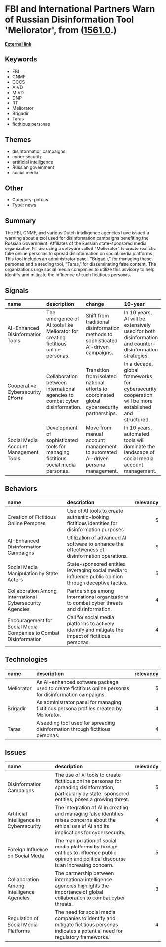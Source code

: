 # __FBI and International Partners Warn of Russian Disinformation Tool 'Meliorator'__, from ([1561.0](https://kghosh.substack.com/p/1561.0).)

__[External link](https://www.cyber.gc.ca/en/news-events/russian-state-sponsored-media-organization-leverages-ai-enhanced-meliorator-software-foreign-malign-influence-activity)__



## Keywords

* FBI
* CNMF
* CCCS
* AIVD
* MIVD
* DNP
* RT
* Meliorator
* Brigadir
* Taras
* fictitious personas

## Themes

* disinformation campaigns
* cyber security
* artificial intelligence
* Russian government
* social media

## Other

* Category: politics
* Type: news

## Summary

The FBI, CNMF, and various Dutch intelligence agencies have issued a warning about a tool used for disinformation campaigns benefiting the Russian Government. Affiliates of the Russian state-sponsored media organization RT are using a software called "Meliorator" to create realistic fake online personas to spread disinformation on social media platforms. This tool includes an administrator panel, "Brigadir," for managing these personas and a seeding tool, "Taras," for disseminating false content. The organizations urge social media companies to utilize this advisory to help identify and mitigate the influence of such fictitious personas.

## Signals

| name                                  | description                                                                        | change                                                                                      | 10-year                                                                                                 | driving-force                                                                                    |   relevancy |
|:--------------------------------------|:-----------------------------------------------------------------------------------|:--------------------------------------------------------------------------------------------|:--------------------------------------------------------------------------------------------------------|:-------------------------------------------------------------------------------------------------|------------:|
| AI-Enhanced Disinformation Tools      | The emergence of AI tools like Meliorator for creating fictitious online personas. | Shift from traditional disinformation methods to sophisticated AI-driven campaigns.         | In 10 years, AI will be extensively used for both disinformation and counter-disinformation strategies. | Advancements in AI technology and its accessibility to state and non-state actors.               |           4 |
| Cooperative Cybersecurity Efforts     | Collaboration between international agencies to combat cyber disinformation.       | Transition from isolated national efforts to coordinated global cybersecurity partnerships. | In a decade, global frameworks for cybersecurity cooperation will be more established and structured.   | The increasing threat of state-sponsored cyber operations necessitating collaborative responses. |           5 |
| Social Media Account Management Tools | Development of sophisticated tools for managing fictitious social media personas.  | Move from manual account management to automated AI-driven persona management.              | In 10 years, automated tools will dominate the landscape of social media account management.            | The need for efficiency in managing large volumes of fake accounts for disinformation campaigns. |           4 |

## Behaviors

| name                                                              | description                                                                                             |   relevancy |
|:------------------------------------------------------------------|:--------------------------------------------------------------------------------------------------------|------------:|
| Creation of Fictitious Online Personas                            | Use of AI tools to create authentic-looking fictitious identities for disinformation purposes.          |           5 |
| AI-Enhanced Disinformation Campaigns                              | Utilization of advanced AI software to enhance the effectiveness of disinformation operations.          |           5 |
| Social Media Manipulation by State Actors                         | State-sponsored entities leveraging social media to influence public opinion through deceptive tactics. |           5 |
| Collaboration Among International Cybersecurity Agencies          | Partnerships among international organizations to combat cyber threats and disinformation.              |           4 |
| Encouragement for Social Media Companies to Combat Disinformation | Call for social media platforms to actively identify and mitigate the impact of fictitious personas.    |           4 |

## Technologies

| name       | description                                                                                             |   relevancy |
|:-----------|:--------------------------------------------------------------------------------------------------------|------------:|
| Meliorator | An AI-enhanced software package used to create fictitious online personas for disinformation campaigns. |           5 |
| Brigadir   | An administrator panel for managing fictitious persona profiles created by Meliorator.                  |           4 |
| Taras      | A seeding tool used for spreading disinformation through fictitious personas.                           |           4 |

## Issues

| name                                      | description                                                                                                                                              |   relevancy |
|:------------------------------------------|:---------------------------------------------------------------------------------------------------------------------------------------------------------|------------:|
| Disinformation Campaigns                  | The use of AI tools to create fictitious online personas for spreading disinformation, particularly by state-sponsored entities, poses a growing threat. |           5 |
| Artificial Intelligence in Cybersecurity  | The integration of AI in creating and managing false identities raises concerns about the ethical use of AI and its implications for cybersecurity.      |           4 |
| Foreign Influence on Social Media         | The manipulation of social media platforms by foreign entities to influence public opinion and political discourse is an increasing concern.             |           5 |
| Collaboration Among Intelligence Agencies | The partnership between international intelligence agencies highlights the importance of global collaboration to combat cyber threats.                   |           3 |
| Regulation of Social Media Platforms      | The need for social media companies to identify and mitigate fictitious personas indicates a potential need for regulatory frameworks.                   |           4 |